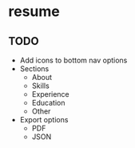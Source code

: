 # resume

## TODO

- Add icons to bottom nav options
- Sections
  - About
  - Skills
  - Experience
  - Education
  - Other
- Export options
  - PDF  
  - JSON


